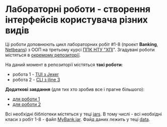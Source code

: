 # Лабораторні роботи - створення інтерфейсів користувача різних видів
Ці роботи доповнюють цикл лабораторних робіт #1-8 (проект **Banking**, [Netbeans](https://netbeans.org/)) з ООП на третьому курсі [ППК НТУ "ХПІ](http://polytechnic.poltava.ua)". Згадувані роботи містяться в [окремому репозиторії](https://github.com/liketaurus/OOP-JAVA).

На даний момент в репозиторії містяться **такі роботи**:
- робота 1 - [TUI з Jexer](https://github.com/liketaurus/TUI-Labs/blob/master/Lab%201%20-TUI/Lab%201.md)
- робота 2 - [CLI з jline 3](https://github.com/liketaurus/TUI-Labs/blob/master/Lab%202%20-%20CLI/Lab%202.md)

**Додаткові завдання** (для тих хто зробив все і прагне більшого):
- [для роботи 1](https://github.com/liketaurus/TUI-Labs/blob/master/Lab%201%20-TUI/Lab%201%20-%20add.md)
- [для роботи 2](https://github.com/liketaurus/TUI-Labs/blob/master/Lab%202%20-%20CLI/Lab%202%20-%20add.md)

Всі необхідні бібліотеки містяться у теці [jars](https://github.com/liketaurus/TUI-Labs/tree/master/jars). В тому числі - всі необхідні класи з робіт 1-8 - файл [MyBank.jar](https://github.com/liketaurus/TUI-Labs/blob/master/jars/MyBank.jar). Файд даних лежить у теці [data](https://github.com/liketaurus/TUI-Labs/tree/master/data).
